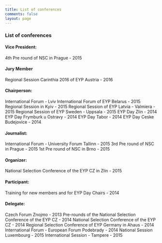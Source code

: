 ```yaml
---
title: List of conferences
comments: false
layout: page
---
```

### List of conferences

#### Vice President:
4th Pre round of NSC in Prague - 2015
#### Jury Member
Regional Session Carinthia 2016 of EYP Austria - 2016
#### Chairperson:
International Forum - Lviv International Forum of EYP Belarus - 2015
Regional Session in Kyiv - 2015
Regional Session of EYP Latvia - Valmiera - 2015
Regional Session of EYP Sweden - Uppsala - 2015
EYP Day Zlin - 2014
EYP Day Frymburk u Ostravy - 2014
EYP Day Tabor - 2014
EYP Day Ceske Budejovice - 2014
#### Journalist:
International Forum - University Forum Tallinn - 2015
3rd Pre round of NSC in Prague - 2015
1st Pre round of NSC in Brno - 2015
#### Organizer:
National Selection Conference of the EYP CZ in Zlin - 2015
#### Participant:
Training for new members and for EYP Day Chairs - 2014
#### Delegate:
Czech Forum Znojmo - 2013
Pre-rounds of the National Selection Conference of the EYP CZ - 2014
National Selection Conference of the EYP CZ - 2014
Regional Selection Conference of EYP Germany in Ahaus - 2014
International Forum - European Forum Podebrady - 2014
National Session Luxembourg - 2015
International Session - Tampere - 2015
